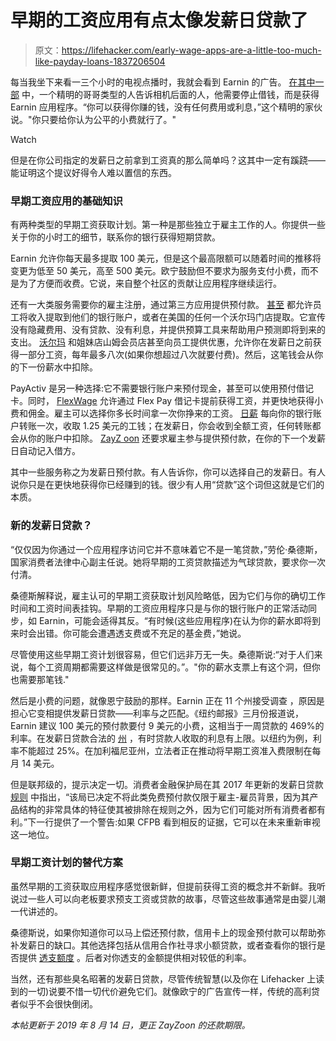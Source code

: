 # 早期的工资应用有点太像发薪日贷款了

> 原文：<https://lifehacker.com/early-wage-apps-are-a-little-too-much-like-payday-loans-1837206504>

每当我坐下来看一三个小时的电视点播时，我就会看到 Earnin 的广告。 [在其中一部](https://www.ispot.tv/ad/IP2c/earnin-cash-out-instantly) 中，一个精明的哥哥类型的人告诉相机后面的人，他需要停止借钱，而是获得 Earnin 应用程序。“你可以获得你赚的钱，没有任何费用或利息，”这个精明的家伙说。"你只要给你认为公平的小费就行了。"

Watch

但是在你公司指定的发薪日之前拿到工资真的那么简单吗？这其中一定有蹊跷——能证明这个提议好得令人难以置信的东西。

### **早期工资应用的基础知识**

有两种类型的早期工资获取计划。第一种是那些独立于雇主工作的人。你提供一些关于你的小时工的细节，联系你的银行获得短期贷款。

Earnin 允许你每天最多提取 100 美元，但是这个最高限额可以随着时间的推移将变更为低至 50 美元，高至 500 美元。欧宁鼓励但不要求为服务支付小费，而不是为了方便而收费。它说，来自整个社区的贡献让应用程序继续运行。

还有一大类服务需要你的雇主注册，通过第三方应用提供预付款。 [甚至](https://even.com/) 都允许员工将收入提取到他们的银行账户，或者在美国的任何一个沃尔玛门店提取。它宣传没有隐藏费用、没有贷款、没有利息，并提供预算工具来帮助用户预测即将到来的支出。 [沃尔玛](https://www.nytimes.com/2017/12/13/business/walmart-workers-pay-advances.html?rref=collection%2Fsectioncollection%2Fbusiness&action=click&contentCollection=business&region=rank&module=package&version=highlights&contentPlacement=11&pgtype=sectionfront&mtrref=www.nytimes.com&gwh=0731A113257B120644E66C4199284246&gwt=pay) 和姐妹店山姆会员店甚至向员工提供优惠，允许你在发薪日之前获得一部分工资，每年最多八次(如果你想超过八次就要付费)。然后，这笔钱会从你的下一份薪水中扣除。

PayActiv 是另一种选择:它不需要银行账户来预付现金，甚至可以使用预付借记卡。同时， [FlexWage](https://flexwage.com/ondemand-pay/) 允许通过 Flex Pay 借记卡提前获得工资，并更快地获得小费和佣金。雇主可以选择你多长时间拿一次你挣来的工资。 [日薪](https://www.dailypay.com/) 每向你的银行账户转账一次，收取 1.25 美元的工钱；在发薪日，你会收到全额工资，任何转账都会从你的账户中扣除。 [ZayZ oon](https://zayzoon.com/faq/) 还要求雇主参与提供预付款，在你的下一个发薪日自动记入借方。

其中一些服务称之为发薪日预付款。有人告诉你，你可以选择自己的发薪日。有人说你只是在更快地获得你已经赚到的钱。很少有人用“贷款”这个词但这就是它们的本质。

### **新的发薪日贷款？**

“仅仅因为你通过一个应用程序访问它并不意味着它不是一笔贷款，”劳伦·桑德斯，国家消费者法律中心副主任说。她将早期的工资贷款描述为气球贷款，要求你一次付清。

桑德斯解释说，雇主认可的早期工资获取计划风险略低，因为它们与你的确切工作时间和工资时间表挂钩。早期的工资应用程序只是与你的银行账户的正常活动同步，如 Earnin，可能会适得其反。“有时候(这些应用程序)在认为你的薪水即将到来时会出错。你可能会遭遇透支费或不充足的基金费，”她说。

尽管使用这些早期工资计划很容易，但它们远非万无一失。桑德斯说:“对于人们来说，每个工资周期都需要这样做是很常见的。”。"你的薪水支票上有这个洞，但你也需要那笔钱."

然后是小费的问题，就像恩宁鼓励的那样。Earnin 正在 11 个州接受调查 ，原因是担心它变相提供发薪日贷款——利率与之匹配。《纽约邮报》三月份报道说，Earnin 建议 100 美元的预付款要付 9 美元的小费，这相当于一周贷款的 469%的利率。在发薪日贷款合法的 [州](http://www.ncsl.org/research/financial-services-and-commerce/payday-lending-state-statutes.aspx) ，有时贷款人收取的利息有上限。以纽约为例，利率不能超过 25%。在加利福尼亚州，立法者正在推动将早期工资准入费限制在每月 14 美元。

但是联邦级的，提示决定一切。消费者金融保护局在其 2017 年更新的发薪日贷款 [规则](https://www.documentcloud.org/documents/6168543-201710-Cfpb-Final-Rule-Payday-Loans-Rule.html#document/p281/a508992) 中指出，“该局已决定不将此类免费预付款仅限于雇主-雇员背景，因为其产品结构的非常具体的特征使其被排除在规则之外，因为它们可能对所有消费者都有利。”下一行提供了一个警告:如果 CFPB 看到相反的证据，它可以在未来重新审视这一地位。

### **早期工资计划的替代方案**

虽然早期的工资获取应用程序感觉很新鲜，但提前获得工资的概念并不新鲜。我听说过一些人可以向老板要求预支工资或贷款的故事，尽管这些故事通常是由婴儿潮一代讲述的。

桑德斯说，如果你知道你可以马上偿还预付款，信用卡上的现金预付款可以帮助弥补发薪日的缺口。其他选择包括从信用合作社寻求小额贷款，或者查看你的银行是否提供 [透支额度](https://twocents.lifehacker.com/if-youre-paying-fees-of-any-kind-get-a-new-bank-1821925666) 。后者对你透支的金额提供相对较低的利率。

当然，还有那些臭名昭著的发薪日贷款，尽管传统智慧(以及你在 Lifehacker 上读到的一切)说要不惜一切代价避免它们。就像欧宁的广告宣传一样，传统的高利贷者似乎不会很快倒闭。

*本帖更新于 2019 年 8 月 14 日，更正 ZayZoon 的还款期限。*